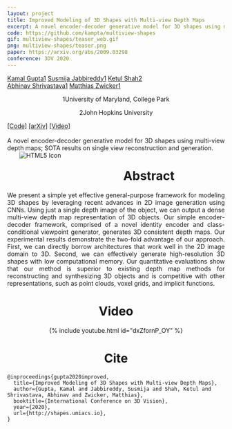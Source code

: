 ```yaml
---
layout: project
title: Improved Modeling of 3D Shapes with Multi-view Depth Maps
excerpt: A novel encoder-decoder generative model for 3D shapes using multi-view depth maps; SOTA results on single view reconstruction and generation
code: https://github.com/kampta/multiview-shapes
gif: multiview-shapes/teaser_web.gif
png: multiview-shapes/teaser.png
paper: https://arxiv.org/abs/2009.03298
conference: 3DV 2020
---
```


  <div class="container">
  <nav_justify>
  <a href="https://kampta.github.io">Kamal Gupta<span class="sup">1</span></a>
  <a href="https://www.cs.umd.edu/people/jsreddy">Susmija Jabbireddy<span class="sup">1</span></a>
  <a href="">Ketul Shah<span class="sup">2</span></a>
  </nav_justify>
  </div>
  
  <div class="container" align="justify">
  <nav_justify>
  <a href="http://abhinavsh.info">Abhinav Shrivastava<span class="sup">1</span></a>
  <a href="http://www.cs.umd.edu/~zwicker/">Matthias Zwicker<span class="sup">1</span></a>
  </nav_justify>
  </div>
  
  <div class="container" align="center">
  <p><span class="sup">1</span>University of Maryland, College Park</p>
  <p><span class="sup">2</span>John Hopkins University</p>
  </div>
  
  <div class="container">
  <nav_justify>
  <a href="{{ page.code }}">[Code]</a>
  <a href="{{ page.paper }}">[arXiv]</a>
  <a href="https://www.youtube.com/watch?v=dxZfornP_OY">[Video]</a>
  </nav_justify>
  </div>

  <br/>

  <div align="justify">
    A novel encoder-decoder generative model for 3D shapes using multi-view depth maps; SOTA results on single view reconstruction and generation.
  </div>

  <img src="/images/{{ page.png }}" alt="HTML5 Icon" style="float:left;margin-left:2em;margin-right:2em;margin-bottom:2em;">  

  <div align="center">
    <h1>Abstract</h1>
  </div>

  <div align="justify">
    We present a simple yet effective general-purpose framework for modeling 3D shapes by leveraging recent advances in 2D image generation using CNNs.
    Using just a single depth image of the object, we can output a dense multi-view depth map representation of 3D objects.
    Our simple encoder-decoder framework, comprised of a novel identity encoder and class-conditional viewpoint generator, generates 3D consistent depth maps.
    Our experimental results demonstrate the two-fold advantage of our approach.
    First, we can directly borrow architectures that work well in the 2D image domain to 3D.
    Second, we can effectively generate high-resolution 3D shapes with low computational memory.
    Our quantitative evaluations show that our method is superior to existing depth map methods for reconstructing and synthesizing 3D objects and is competitive with other representations, such as point clouds, voxel grids, and implicit functions.
  </div>

  <div align="center">
    <h1>Video</h1>
  </div>
  
  <div class="entry" align="center">
  {% include youtube.html id="dxZfornP_OY" %}
  </div>
  
   <div align="center">
    <h1>Cite</h1>
  </div>
  
```
@inproceedings{gupta2020improved,
  title={Improved Modeling of 3D Shapes with Multi-view Depth Maps},
  author={Gupta, Kamal and Jabbireddy, Susmija and Shah, Ketul and Shrivastava, Abhinav and Zwicker, Matthias},
  booktitle={International Conference on 3D Vision},
  year={2020},
  url={http://shapes.umiacs.io},
}
```
